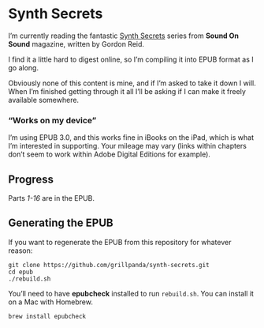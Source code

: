 # Synth Secrets

I’m currently reading the fantastic [Synth Secrets](http://www.soundonsound.com/sos/allsynthsecrets.htm) series from **Sound On Sound** magazine, written by Gordon Reid.

I find it a little hard to digest online, so I’m compiling it into EPUB format as I go along.

Obviously none of this content is mine, and if I’m asked to take it down I will. When I’m finished getting through it all I’ll be asking if I can make it freely available somewhere.

### “Works on my device”

I’m using EPUB 3.0, and this works fine in iBooks on the iPad, which is what I’m interested in supporting. Your mileage may vary (links within chapters don’t seem to work within Adobe Digital Editions for example).

## Progress

Parts *1-16* are in the EPUB.

## Generating the EPUB

If you want to regenerate the EPUB from this repository for whatever reason:

    git clone https://github.com/grillpanda/synth-secrets.git
    cd epub
    ./rebuild.sh

You’ll need to have **epubcheck** installed to run `rebuild.sh`. You can install it on a Mac with Homebrew.

    brew install epubcheck

